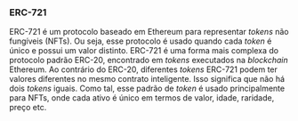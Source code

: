 ### ERC-721

ERC-721 é um protocolo baseado em Ethereum para representar _tokens_ não fungíveis (NFTs). Ou seja, esse protocolo é usado quando cada _token_ é único e possui um valor distinto. ERC-721 é uma forma mais complexa do protocolo padrão ERC-20, encontrado em _tokens_ executados na _blockchain_ Ethereum. Ao contrário do ERC-20, diferentes _tokens_ ERC-721 podem ter valores diferentes no mesmo contrato inteligente. Isso significa que não há dois _tokens_ iguais. Como tal, esse padrão de _token_ é usado principalmente para NFTs, onde cada ativo é único em termos de valor, idade, raridade, preço etc.
